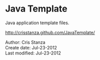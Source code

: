 Java Template
=============

Java application template files.

http://crisstanza.github.com/JavaTemplate/


Author: Cris Stanza  
Create date: Jul-23-2012  
Last modified: Jul-23-2012
